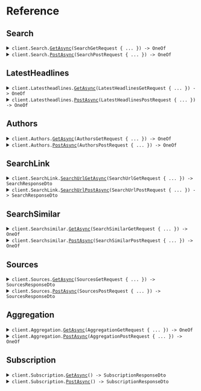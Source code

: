 # Reference
## Search
<details><summary><code>client.Search.<a href="/src/NewscatcherApi/Search/SearchClient.cs">GetAsync</a>(SearchGetRequest { ... }) -> OneOf<SearchResponseDto, ClusteredSearchResponseDto></code></summary>
<dl>
<dd>

#### 📝 Description

<dl>
<dd>

<dl>
<dd>

Searches for articles based on specified criteria such as keyword, language, country, source, and more.
</dd>
</dl>
</dd>
</dl>

#### 🔌 Usage

<dl>
<dd>

<dl>
<dd>

```csharp
await client.Search.GetAsync(
    new SearchGetRequest
    {
        Q = "technology AND (Apple OR Microsoft) NOT Google",
        PredefinedSources = "top 100 US, top 5 GB",
        From = new DateTime(2024, 07, 01, 00, 00, 00, 000),
        To = new DateTime(2024, 07, 01, 00, 00, 00, 000),
        Theme = "Business,Finance",
        NotTheme = "Crime",
        IptcTags = "20000199,20000209",
        NotIptcTags = "20000205,20000209",
        IabTags = "Business,Events",
        NotIabTags = "Agriculture,Metals",
        CustomTags = "Tag1,Tag2,Tag3",
    }
);
```
</dd>
</dl>
</dd>
</dl>

#### ⚙️ Parameters

<dl>
<dd>

<dl>
<dd>

**request:** `SearchGetRequest` 
    
</dd>
</dl>
</dd>
</dl>


</dd>
</dl>
</details>

<details><summary><code>client.Search.<a href="/src/NewscatcherApi/Search/SearchClient.cs">PostAsync</a>(SearchPostRequest { ... }) -> OneOf<SearchResponseDto, ClusteredSearchResponseDto></code></summary>
<dl>
<dd>

#### 📝 Description

<dl>
<dd>

<dl>
<dd>

Searches for articles based on specified criteria such as keyword, language, country, source, and more.
</dd>
</dl>
</dd>
</dl>

#### 🔌 Usage

<dl>
<dd>

<dl>
<dd>

```csharp
await client.Search.PostAsync(
    new SearchPostRequest
    {
        Q = "renewable energy",
        PredefinedSources = new List<string>() { "top 50 US" },
        Lang = new List<string>() { "en" },
        From = new DateTime(2024, 01, 01, 00, 00, 00, 000),
        To = new DateTime(2024, 06, 30, 00, 00, 00, 000),
        AdditionalDomainInfo = true,
        IsNewsDomain = true,
    }
);
```
</dd>
</dl>
</dd>
</dl>

#### ⚙️ Parameters

<dl>
<dd>

<dl>
<dd>

**request:** `SearchPostRequest` 
    
</dd>
</dl>
</dd>
</dl>


</dd>
</dl>
</details>

## LatestHeadlines
<details><summary><code>client.Latestheadlines.<a href="/src/NewscatcherApi/Latestheadlines/LatestheadlinesClient.cs">GetAsync</a>(LatestHeadlinesGetRequest { ... }) -> OneOf<SearchResponseDto, ClusteredSearchResponseDto></code></summary>
<dl>
<dd>

#### 📝 Description

<dl>
<dd>

<dl>
<dd>

Retrieves the latest headlines for the specified time period. You can filter results by language, country, source, and more.
</dd>
</dl>
</dd>
</dl>

#### 🔌 Usage

<dl>
<dd>

<dl>
<dd>

```csharp
await client.Latestheadlines.GetAsync(
    new LatestHeadlinesGetRequest
    {
        PredefinedSources = "top 100 US, top 5 GB",
        Theme = "Business,Finance",
        NotTheme = "Crime",
        IptcTags = "20000199,20000209",
        NotIptcTags = "20000205,20000209",
        IabTags = "Business,Events",
        NotIabTags = "Agriculture,Metals",
        CustomTags = "Tag1,Tag2,Tag3",
    }
);
```
</dd>
</dl>
</dd>
</dl>

#### ⚙️ Parameters

<dl>
<dd>

<dl>
<dd>

**request:** `LatestHeadlinesGetRequest` 
    
</dd>
</dl>
</dd>
</dl>


</dd>
</dl>
</details>

<details><summary><code>client.Latestheadlines.<a href="/src/NewscatcherApi/Latestheadlines/LatestheadlinesClient.cs">PostAsync</a>(LatestHeadlinesPostRequest { ... }) -> OneOf<SearchResponseDto, ClusteredSearchResponseDto></code></summary>
<dl>
<dd>

#### 📝 Description

<dl>
<dd>

<dl>
<dd>

Retrieves the latest headlines for the specified time period. You can filter results by language, country, source, and more.
</dd>
</dl>
</dd>
</dl>

#### 🔌 Usage

<dl>
<dd>

<dl>
<dd>

```csharp
await client.Latestheadlines.PostAsync(
    new LatestHeadlinesPostRequest
    {
        Lang = "en",
        PredefinedSources = new List<string>() { "top 50 US", "top 20 GB" },
        IsOpinion = false,
        PageSize = 10,
    }
);
```
</dd>
</dl>
</dd>
</dl>

#### ⚙️ Parameters

<dl>
<dd>

<dl>
<dd>

**request:** `LatestHeadlinesPostRequest` 
    
</dd>
</dl>
</dd>
</dl>


</dd>
</dl>
</details>

## Authors
<details><summary><code>client.Authors.<a href="/src/NewscatcherApi/Authors/AuthorsClient.cs">GetAsync</a>(AuthorsGetRequest { ... }) -> OneOf<SearchResponseDto, FailedAuthorsResponseDto></code></summary>
<dl>
<dd>

#### 📝 Description

<dl>
<dd>

<dl>
<dd>

Searches for articles written by a specified author. You can filter results by language, country, source, and more.
</dd>
</dl>
</dd>
</dl>

#### 🔌 Usage

<dl>
<dd>

<dl>
<dd>

```csharp
await client.Authors.GetAsync(
    new AuthorsGetRequest
    {
        AuthorName = "Jane Smith",
        PredefinedSources = "top 100 US, top 5 GB",
        From = new DateTime(2024, 07, 01, 00, 00, 00, 000),
        To = new DateTime(2024, 07, 01, 00, 00, 00, 000),
        Theme = "Business,Finance",
        NotTheme = "Crime",
        NerName = "Tesla",
        IptcTags = "20000199,20000209",
        NotIptcTags = "20000205,20000209",
        IabTags = "Business,Events",
        NotIabTags = "Agriculture,Metals",
        CustomTags = "Tag1,Tag2,Tag3",
    }
);
```
</dd>
</dl>
</dd>
</dl>

#### ⚙️ Parameters

<dl>
<dd>

<dl>
<dd>

**request:** `AuthorsGetRequest` 
    
</dd>
</dl>
</dd>
</dl>


</dd>
</dl>
</details>

<details><summary><code>client.Authors.<a href="/src/NewscatcherApi/Authors/AuthorsClient.cs">PostAsync</a>(AuthorsPostRequest { ... }) -> OneOf<SearchResponseDto, FailedAuthorsResponseDto></code></summary>
<dl>
<dd>

#### 📝 Description

<dl>
<dd>

<dl>
<dd>

Searches for articles by author. You can filter results by language, country, source, and more.
</dd>
</dl>
</dd>
</dl>

#### 🔌 Usage

<dl>
<dd>

<dl>
<dd>

```csharp
await client.Authors.PostAsync(
    new AuthorsPostRequest
    {
        AuthorName = "Joanna Stern",
        Sources = new List<string>() { "wsj.com", "nytimes.com" },
        Lang = "en",
        From = new DateTime(2024, 01, 01, 00, 00, 00, 000),
        To = new DateTime(2024, 06, 30, 00, 00, 00, 000),
    }
);
```
</dd>
</dl>
</dd>
</dl>

#### ⚙️ Parameters

<dl>
<dd>

<dl>
<dd>

**request:** `AuthorsPostRequest` 
    
</dd>
</dl>
</dd>
</dl>


</dd>
</dl>
</details>

## SearchLink
<details><summary><code>client.SearchLink.<a href="/src/NewscatcherApi/SearchLink/SearchLinkClient.cs">SearchUrlGetAsync</a>(SearchUrlGetRequest { ... }) -> SearchResponseDto</code></summary>
<dl>
<dd>

#### 📝 Description

<dl>
<dd>

<dl>
<dd>

Searches for articles based on specified links or IDs. You can filter results by date range.
</dd>
</dl>
</dd>
</dl>

#### 🔌 Usage

<dl>
<dd>

<dl>
<dd>

```csharp
await client.SearchLink.SearchUrlGetAsync(
    new SearchUrlGetRequest
    {
        From = new DateTime(2024, 07, 01, 00, 00, 00, 000),
        To = new DateTime(2024, 01, 01, 00, 00, 00, 000),
    }
);
```
</dd>
</dl>
</dd>
</dl>

#### ⚙️ Parameters

<dl>
<dd>

<dl>
<dd>

**request:** `SearchUrlGetRequest` 
    
</dd>
</dl>
</dd>
</dl>


</dd>
</dl>
</details>

<details><summary><code>client.SearchLink.<a href="/src/NewscatcherApi/SearchLink/SearchLinkClient.cs">SearchUrlPostAsync</a>(SearchUrlPostRequest { ... }) -> SearchResponseDto</code></summary>
<dl>
<dd>

#### 📝 Description

<dl>
<dd>

<dl>
<dd>

Searches for articles using their ID(s) or link(s).
</dd>
</dl>
</dd>
</dl>

#### 🔌 Usage

<dl>
<dd>

<dl>
<dd>

```csharp
await client.SearchLink.SearchUrlPostAsync(
    new SearchUrlPostRequest
    {
        Ids = new List<string>()
        {
            "8ea8a784568ffaa05cb6d1ab2d2e84dd",
            "0146a551ef05ab1c494a55e806e3ce64",
        },
        Links = new List<string>()
        {
            "https://www.nytimes.com/2024/08/30/technology/ai-chatbot-chatgpt-manipulation.html",
            "https://www.bbc.com/news/articles/c39k379grzlo",
        },
    }
);
```
</dd>
</dl>
</dd>
</dl>

#### ⚙️ Parameters

<dl>
<dd>

<dl>
<dd>

**request:** `SearchUrlPostRequest` 
    
</dd>
</dl>
</dd>
</dl>


</dd>
</dl>
</details>

## SearchSimilar
<details><summary><code>client.Searchsimilar.<a href="/src/NewscatcherApi/Searchsimilar/SearchsimilarClient.cs">GetAsync</a>(SearchSimilarGetRequest { ... }) -> OneOf<SearchSimilarResponseDto, FailedSearchSimilarResponseDto></code></summary>
<dl>
<dd>

#### 📝 Description

<dl>
<dd>

<dl>
<dd>

Searches for articles similar to a specified query.
</dd>
</dl>
</dd>
</dl>

#### 🔌 Usage

<dl>
<dd>

<dl>
<dd>

```csharp
await client.Searchsimilar.GetAsync(
    new SearchSimilarGetRequest
    {
        Q = "technology AND (Apple OR Microsoft) NOT Google",
        SimilarDocumentsFields = "title,summary",
        PredefinedSources = "top 100 US, top 5 GB",
        From = new DateTime(2024, 07, 01, 00, 00, 00, 000),
        To = new DateTime(2024, 07, 01, 00, 00, 00, 000),
        Theme = "Business,Finance",
        NotTheme = "Crime",
        NerName = "Tesla",
        IptcTags = "20000199,20000209",
        NotIptcTags = "20000205,20000209",
        CustomTags = "Tag1,Tag2,Tag3",
    }
);
```
</dd>
</dl>
</dd>
</dl>

#### ⚙️ Parameters

<dl>
<dd>

<dl>
<dd>

**request:** `SearchSimilarGetRequest` 
    
</dd>
</dl>
</dd>
</dl>


</dd>
</dl>
</details>

<details><summary><code>client.Searchsimilar.<a href="/src/NewscatcherApi/Searchsimilar/SearchsimilarClient.cs">PostAsync</a>(SearchSimilarPostRequest { ... }) -> OneOf<SearchSimilarResponseDto, FailedSearchSimilarResponseDto></code></summary>
<dl>
<dd>

#### 📝 Description

<dl>
<dd>

<dl>
<dd>

Searches for articles similar to the specified query. You can filter results by language, country, source, and more.
</dd>
</dl>
</dd>
</dl>

#### 🔌 Usage

<dl>
<dd>

<dl>
<dd>

```csharp
await client.Searchsimilar.PostAsync(
    new SearchSimilarPostRequest
    {
        Q = "artificial intelligence",
        IncludeSimilarDocuments = true,
        SimilarDocumentsNumber = 5,
    }
);
```
</dd>
</dl>
</dd>
</dl>

#### ⚙️ Parameters

<dl>
<dd>

<dl>
<dd>

**request:** `SearchSimilarPostRequest` 
    
</dd>
</dl>
</dd>
</dl>


</dd>
</dl>
</details>

## Sources
<details><summary><code>client.Sources.<a href="/src/NewscatcherApi/Sources/SourcesClient.cs">GetAsync</a>(SourcesGetRequest { ... }) -> SourcesResponseDto</code></summary>
<dl>
<dd>

#### 📝 Description

<dl>
<dd>

<dl>
<dd>

Retrieves a list of sources based on specified criteria such as language, country, rank, and more.
</dd>
</dl>
</dd>
</dl>

#### 🔌 Usage

<dl>
<dd>

<dl>
<dd>

```csharp
await client.Sources.GetAsync(
    new SourcesGetRequest { PredefinedSources = "top 100 US, top 5 GB", SourceUrl = "bbc.com" }
);
```
</dd>
</dl>
</dd>
</dl>

#### ⚙️ Parameters

<dl>
<dd>

<dl>
<dd>

**request:** `SourcesGetRequest` 
    
</dd>
</dl>
</dd>
</dl>


</dd>
</dl>
</details>

<details><summary><code>client.Sources.<a href="/src/NewscatcherApi/Sources/SourcesClient.cs">PostAsync</a>(SourcesPostRequest { ... }) -> SourcesResponseDto</code></summary>
<dl>
<dd>

#### 📝 Description

<dl>
<dd>

<dl>
<dd>

Retrieves the list of sources available in the database. You can filter the sources by language, country, and more.
</dd>
</dl>
</dd>
</dl>

#### 🔌 Usage

<dl>
<dd>

<dl>
<dd>

```csharp
await client.Sources.PostAsync(
    new SourcesPostRequest
    {
        PredefinedSources = new List<string>() { "top 50 US" },
        IncludeAdditionalInfo = true,
        IsNewsDomain = true,
        NewsDomainType = NewsDomainType.OriginalContent,
        NewsType = "General News Outlets",
    }
);
```
</dd>
</dl>
</dd>
</dl>

#### ⚙️ Parameters

<dl>
<dd>

<dl>
<dd>

**request:** `SourcesPostRequest` 
    
</dd>
</dl>
</dd>
</dl>


</dd>
</dl>
</details>

## Aggregation
<details><summary><code>client.Aggregation.<a href="/src/NewscatcherApi/Aggregation/AggregationClient.cs">GetAsync</a>(AggregationGetRequest { ... }) -> OneOf<AggregationCountResponseDto, FailedAggregationCountResponseDto></code></summary>
<dl>
<dd>

#### 📝 Description

<dl>
<dd>

<dl>
<dd>

Retrieves the count of articles aggregated by day or hour based on various search criteria, such as keyword, language, country, and source.
</dd>
</dl>
</dd>
</dl>

#### 🔌 Usage

<dl>
<dd>

<dl>
<dd>

```csharp
await client.Aggregation.GetAsync(
    new AggregationGetRequest
    {
        Q = "technology AND (Apple OR Microsoft) NOT Google",
        PredefinedSources = "top 100 US, top 5 GB",
        From = new DateTime(2024, 07, 01, 00, 00, 00, 000),
        To = new DateTime(2024, 07, 01, 00, 00, 00, 000),
        Theme = "Business,Finance",
        NotTheme = "Crime",
        IptcTags = "20000199,20000209",
        NotIptcTags = "20000205,20000209",
    }
);
```
</dd>
</dl>
</dd>
</dl>

#### ⚙️ Parameters

<dl>
<dd>

<dl>
<dd>

**request:** `AggregationGetRequest` 
    
</dd>
</dl>
</dd>
</dl>


</dd>
</dl>
</details>

<details><summary><code>client.Aggregation.<a href="/src/NewscatcherApi/Aggregation/AggregationClient.cs">PostAsync</a>(AggregationPostRequest { ... }) -> OneOf<AggregationCountResponseDto, FailedAggregationCountResponseDto></code></summary>
<dl>
<dd>

#### 📝 Description

<dl>
<dd>

<dl>
<dd>

Retrieves the count of articles aggregated by day or hour based on various search criteria, such as keyword, language, country, and source.
</dd>
</dl>
</dd>
</dl>

#### 🔌 Usage

<dl>
<dd>

<dl>
<dd>

```csharp
await client.Aggregation.PostAsync(
    new AggregationPostRequest
    {
        Q = "renewable energy",
        PredefinedSources = "top 50 US",
        From = new DateTime(2024, 01, 01, 00, 00, 00, 000),
        To = new DateTime(2024, 06, 30, 00, 00, 00, 000),
        AggregationBy = AggregationBy.Day,
    }
);
```
</dd>
</dl>
</dd>
</dl>

#### ⚙️ Parameters

<dl>
<dd>

<dl>
<dd>

**request:** `AggregationPostRequest` 
    
</dd>
</dl>
</dd>
</dl>


</dd>
</dl>
</details>

## Subscription
<details><summary><code>client.Subscription.<a href="/src/NewscatcherApi/Subscription/SubscriptionClient.cs">GetAsync</a>() -> SubscriptionResponseDto</code></summary>
<dl>
<dd>

#### 📝 Description

<dl>
<dd>

<dl>
<dd>

Retrieves information about your subscription plan.
</dd>
</dl>
</dd>
</dl>

#### 🔌 Usage

<dl>
<dd>

<dl>
<dd>

```csharp
await client.Subscription.GetAsync();
```
</dd>
</dl>
</dd>
</dl>


</dd>
</dl>
</details>

<details><summary><code>client.Subscription.<a href="/src/NewscatcherApi/Subscription/SubscriptionClient.cs">PostAsync</a>() -> SubscriptionResponseDto</code></summary>
<dl>
<dd>

#### 📝 Description

<dl>
<dd>

<dl>
<dd>

Retrieves information about your subscription plan.
</dd>
</dl>
</dd>
</dl>

#### 🔌 Usage

<dl>
<dd>

<dl>
<dd>

```csharp
await client.Subscription.PostAsync();
```
</dd>
</dl>
</dd>
</dl>


</dd>
</dl>
</details>
